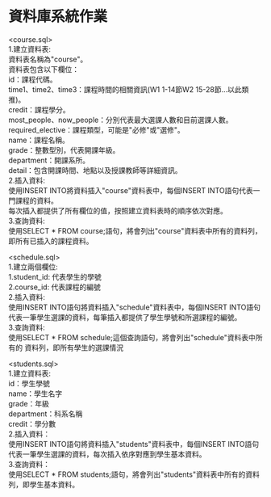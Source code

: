 # 資料庫系統作業

<course.sql>  
1.建立資料表:  
資料表名稱為"course"。  
資料表包含以下欄位：  
id：課程代碼。  
time1、time2、time3：課程時間的相關資訊(W1 1-14節W2 15-28節…以此類推)。  
credit：課程學分。  
most_people、now_people：分別代表最大選課人數和目前選課人數。  
required_elective：課程類型，可能是"必修"或"選修"。  
name：課程名稱。  
grade：整數型別，代表開課年級。  
department：開課系所。  
detail：包含開課時間、地點以及授課教師等詳細資訊。  
2.插入資料:  
使用INSERT INTO將資料插入"course"資料表中，每個INSERT INTO語句代表一門課程的資料。  
每次插入都提供了所有欄位的值，按照建立資料表時的順序依次對應。  
3.查詢資料:  
使用SELECT * FROM course;語句，將會列出"course"資料表中所有的資料列，即所有已插入的課程資料。  

<schedule.sql>  
1.建立兩個欄位:  
	1.student_id: 代表學生的學號  
	2.course_id: 代表課程的編號  
2.插入資料:  
使用INSERT INTO語句將資料插入"schedule"資料表中，每個INSERT INTO語句代表一筆學生選課的資料，每筆插入都提供了學生學號和所選課程的編號。  
3.查詢資料:  
使用SELECT * FROM schedule;這個查詢語句，將會列出"schedule"資料表中所有的  資料列，即所有學生的選課情況  

<students.sql>  
1.建立資料表:  
id：學生學號  
name：學生名字  
grade：年級  
department：科系名稱  
credit：學分數  
2.插入資料：  
使用INSERT INTO語句將資料插入"students"資料表中，每個INSERT INTO語句代表一筆學生選課的資料，每次插入依序對應到學生基本資料。  
3.查詢資料：  
	使用SELECT * FROM students;語句，將會列出"students"資料表中所有的資料列，即學生基本資料。  
	

